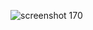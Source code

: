 ![screenshot 170](https://user-images.githubusercontent.com/83397231/121934483-059a2d00-cd50-11eb-9329-77ef136d6348.jpg)
